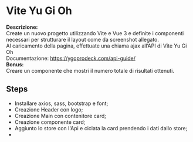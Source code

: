 # Vite Yu Gi Oh

**Descrizione:**<br>
Create un nuovo progetto utilizzando Vite e Vue 3 e definite i componenti necessari per strutturare il layout come da screenshot allegato.<br>
Al caricamento della pagina, effettuate una chiama ajax all’API di Vite Yu Gi Oh<br>
Documentazione: https://ygoprodeck.com/api-guide/<br>
**Bonus:**<br>
Creare un componente che mostri il numero totale di risultati ottenuti.<br>

## Steps

- Installare axios, sass, bootstrap e font;
- Creazione Header con logo;
- Creazione Main con contenitore card;
- Creazione componente card;
- Aggiunto lo store con l'Api e ciclata la card prendendo i dati dallo store;
- 
